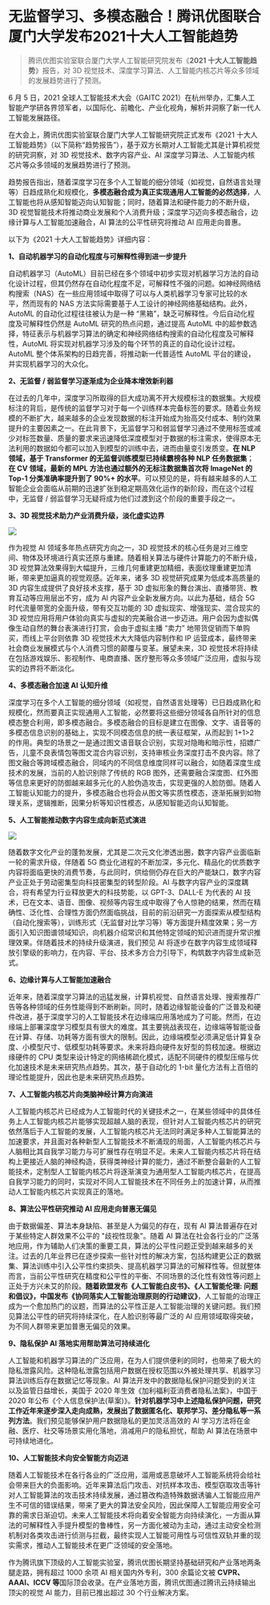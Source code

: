 # 无监督学习、多模态融合！腾讯优图联合厦门大学发布2021十大人工智能趋势

> 腾讯优图实验室联合厦门大学人工智能研究院发布《**2021 十大人工智能趋势**》报告，对 3D 视觉技术、深度学习算法、人工智能内核芯片等众多领域的发展趋势进行了预测。

6 月 5 日，2021 全球人工智能技术大会（GAITC 2021）在杭州举办，汇集人工智能产学研各界领军者，以国际化、前瞻化、产业化视角，解析并洞察了新一代人工智能发展路径。

在大会上，腾讯优图实验室联合厦门大学人工智能研究院正式发布《2021 十大人工智能趋势》（以下简称“趋势报告”），基于双方长期对人工智能尤其是计算机视觉的研究洞察，对 3D 视觉技术、数字内容产业、AI 深度学习算法、人工智能内核芯片等众多领域的发展趋势进行了预测。

趋势报告指出，随着深度学习在多个人工智能的细分领域（如视觉，自然语言处理等）日趋成熟化和规模化，**多模态融合成为真正实现通用人工智能的必然选择**，人工智能也将从感知智能迈向认知智能；同时，随着算法和硬件能力的不断升级，3D 视觉智能技术将推动商业发展和个人消费升级；深度学习迈向多模态融合，边缘计算与人工智能加速融合，AI 算法的公平性研究将推动 AI 应用走向普惠。

以下为《2021 十大人工智能趋势》详细内容：

**1、自动机器学习的自动化程度与可解释性得到进一步提升**

自动机器学习（AutoML）目前已经在多个领域中初步实现对机器学习方法的自动化设计过程，但其仍然存在自动化程度不足，可解释性不强的问题。如神经网络结构搜索（NAS）在一些应用领域中取得了可以与人类机器学习专家可比较的水平，然而现有的 NAS 方法实际需要基于人工设计的神经网络基础结构。此外，AutoML 的自动化过程往往被认为是一种 “黑箱”，缺乏可解释性。今后自动化程度及可解释性仍然是 AutoML 研究的热点问题，通过提高 AutoML 中的超参数选择，特征表示与机器学习算法的确定和神经网络结构搜索的自动化程度及可解释性，AutoML 将实现对机器学习涉及的每个环节的真正的自动化设计过程。AutoML 整个体系架构的日趋完善，将推动新一代普适性 AutoML 平台的建设，并实现机器学习的大众化。

**2、无监督 / 弱监督学习逐渐成为企业降本增效新利器**

在过去的几年中，深度学习所取得的巨大成功离不开大规模标注的数据集。大规模标注的背后，是传统的监督学习对于每一个训练样本完备标签的要求。随着业务规模的不断扩大，越来越多的企业发现数据的标注开始成为抬高交付成本、制约效果提升的主要因素之一。在此背景下，无监督学习和弱监督学习通过不使用标签或减少对标签数量、质量的要求来迅速降低深度模型对于数据的标注需求，使得原本无法利用的数据如今都可以加入到模型的训练中去，进而由量变引发质变。**在 NLP 领域，基于 Transformer 的无监督训练模型已持续霸榜各种 NLP 任务数据集**；**在 CV 领域，最新的 MPL 方法也通过额外的无标注数据集首次将 ImageNet 的 Top-1 分类准确率提升到了 90%+ 的水平**。可以预见的是，将有越来越多的人工智能企业会面临从前期的迅速扩张到稳定期高效化运作的新阶段，而在这个过程中，无监督 / 弱监督学习无疑将成为他们过渡到这个阶段的重要手段之一。

**3、3D 视觉技术助力产业消费升级，淡化虚实边界**

![](https://maoxianxin1996.oss-accelerate.aliyuncs.com/codechina/20210610094956.png)

作为视觉 AI 领域多年热点研究方向之一，3D 视觉技术的核心任务是对三维空间、物体及环境进行真实还原与重建。随着相关算法与硬件计算能力的不断升级， 3D 视觉算法效果得到大幅提升，三维几何重建更加精细，表面纹理重建更加清晰，带来更加逼真的视觉观感。近年来，诸多 3D 视觉研究成果为低成本高质量的 3D 内容生成提供了良好技术支撑，基于 3D 虚拟形象的舞台演出、直播带货、教育互动等应用层出不穷，成为 AI 内容产业全新发展方向。以此为基础，结合 5G 时代流量带宽的全面升级，带有交互功能的 3D 虚拟现实、增强现实、混合现实的 3D 视觉应用将用户体验向真实与虚拟的完美融合进一步迈进。用户会因为虚拟偶像生动自然的舞台表演进行打赏，会由于虚拟主播 “卖力” 地带货促销而下单购买，而线上平台则依靠 3D 视觉技术大大降低内容制作和 IP 运营成本，最终带来社会商业发展模式与个人消费习惯的颠覆与变革。展望未来，3D 视觉技术将持续在包括游戏娱乐、影视制作、电商直播、医疗整形等众多领域广泛应用，虚拟与现实的边界将不断淡化。

**4、多模态融合加速 AI 认知升维**

深度学习在多个人工智能的细分领域（如视觉，自然语言处理等）已日趋成熟化和规模化，然而要真正实现通用人工智能，必然要将这些细分领域各自所针对的信息模态整合利用，即多模态融合。多模态融合的目标是建立在图像、文字、语音等的多模态信息识别的基础上，实现不同模态信息的统一表征框架，从而起到 1+1>2 的作用。典型的场景之一是通过图文语音联合识别，实现对隐晦和暗示性，招嫖广告，儿童不良表情包等图文混合内容识别，支持审核业务深度打击不良内容。除了图文融合等跨域模态融合，同域内的不同信息维度同样可以融合，如随着深度生成技术的发展，当前的人脸识别除了传统的 RGB 图外，还需要融合深度图、红外图等信息来更好的防御越来越多元化的人脸伪造攻击，实现更强的人脸防御。随着人工智能认知能力的提升，多模态融合也将会从图文等实质性模态，逐渐拓展到如物理关系，逻辑推断，因果分析等知识性模态，从感知智能迈向认知智能。

**5、人工智能推动数字内容生成向新范式演进**

![](https://maoxianxin1996.oss-accelerate.aliyuncs.com/codechina/20210610095022.png)

随着数字文化产业的蓬勃发展，尤其是二次元文化渗透出圈，数字内容产业面临新一轮的需求升级，伴随着 5G 商业化进程的不断加深，多元化、精品化的优质数字内容将面临更快的消费节奏，与此同时，供给侧仍存在巨大的产能缺口，数字内容产业正处于劳动密集型向科技密集型的转型阶段。AI 与数字内容产业的深度耦合，将有希望为行业释放更大的科技势能，以 GPT-3、DALL-E 为代表的 AI 技术，已在文本、语音、图像、视频等内容生成中取得了令人惊艳的结果，然而在精确性、泛化性、合理性方面仍然面临挑战，目前的前沿研究一方面探索从模型结构（自动化搜索等），训练形式（无监督对比学习等）等方面提升精度效果；另一方面引入知识图谱领域知识，向机器介绍常识和其他特定领域的知识进而提升常识推理效果。伴随着技术的持续升级演进，我们预见 AI 将逐步在数字内容生成领域释放引擎级的影响力，在内容、平台、技术多方合力引导下，构筑数字内容生成新范式。

**6、边缘计算与人工智能加速融合**

近年来，随着深度学习算法的迅猛发展，计算机视觉、自然语言处理、搜索推荐广告等各种领域的任务性能得到不断刷新。同时，随着边缘智能设备的广泛普及和硬件改进，基于深度学习的人工智能技术在边缘端应用落地成为了可能。然而，在边缘端上部署深度学习模型具有很大的难度。其主要挑战表现在，边缘端等智能设备在计算、存储、功耗等方面有很大的限制。因此，边缘端模型必须满足低计算复杂度、小模型尺寸、低模型功耗等要求。未来将趋向硬件友好型的剪枝加速。根据边缘硬件的 CPU 类型来设计特定的网络稀疏化模式，适配不同硬件的模型压缩与优化加速技术是未来研究热点趋势。其次，基于自动化的 1-bit 量化方法有上百倍的理论性能提升，因此也是未来研究热点趋势。

**7、人工智能内核芯片向类脑神经计算方向演进**

人工智能内核芯片已经成为人工智能时代的关键技术之一，在某些领域中的具体任务上人工智能内核芯片能够实现超越人脑的表现，但针对人工智能内核芯片的研究依然落后于人工智能的发展，人工智能内核芯片无法同时满足多种人工智能算法的加速要求，并且面对各种新型人工智能技术不断涌现的局面，人工智能内核芯片与人脑相比其自我学习能力与可扩展性存在明显不足。未来人工智能内核芯片将在结构上更接近人脑的神经构造，获得类神经计算的能力，通过不断整合最新的人工智能技术，定制型人工智能内核芯片将逐渐演变为通用型人工智能内核芯片，在提高自我学习能力的同时，实现对不同人工智能技术在不同任务上的加速计算，从而推动人工智能内核芯片实现真正的落地。

**8、算法公平性研究推动 AI 应用走向普惠无偏见**

由于数据偏差、算法本身缺陷、甚至是人为偏见的存在，现有 AI 算法普遍存在对于某些特定人群效果不公平的 "歧视性现象"。随着 AI 算法在社会各行业的广泛落地应用，作为辅助人们决策的重要工具，算法的公平性问题正受到越来越多的关注。过去的几年业界已在逐步探索一些针对性的解决方案，包括构建更公正的数据集、算法训练中引入公平性约束损失、提高机器学习算法的可解释性等。但就整体而言，当前公平性研究在精度和公平性的平衡、不同场景的泛化性有效性等问题上正处于方兴未艾的阶段。**随着欧盟发布《人工智能白皮书》、《人工智能伦理: 问题和倡议》，中国发布《协同落实人工智能治理原则的行动建议》**，人工智能的治理正成为一个愈加热门的议题，而算法的公平性正是人工智能治理的关键问题。我们预见算法公平性的研究将持续深化，在人脸识别等最广泛的 AI 应用领域取得突破，为不同人群带来更加普惠无偏见的效果。

**9、隐私保护 AI 落地实用帮助算法可持续进化**

人工智能和机器学习算法的广泛应用，在为人们提供便利的同时，也带来了极大的隐私泄露风险。这种隐私泄露包括用户数据在授权范围以外被处理共享、机器学习算法训练后存在数据记忆等现象。AI 算法开发中的数据隐私保护问题受到的关注以及监管日益增长，美国于 2020 年生效《加利福利亚消费者隐私法案》，中国于 2020 年公布《个人信息保护法(草案)》。**针对机器学习中上述隐私保护问题，研究工作近年来逐步深入走向成熟，发展出了数据匿名化、联邦学习、差分隐私等一系列方法**。我们预见能够保护用户数据隐私的更加灵活高效的 AI 学习方法将在金融、医疗、社交等场景实用化落地，消减用户的隐私担忧，帮助 AI 算法在场景中可持续地进化。

**10、人工智能技术向安全智能方向迈进**

随着人工智能技术在各行各业的广泛应用，滥用或恶意破坏人工智能系统将会给社会带来巨大的负面影响。近年来算法后门攻击、对抗样本攻击、模型窃取攻击等针对人工智能算法的攻击技术持续发展，通过篡改构造特殊数据诱骗人工智能应用产生不可信的错误结果，带来了更大的算法安全风险，因此保障人工智能应用安全可靠的需求日渐迫切。未来人工智能技术将向着安全智能方向持续演化，一方面从算法的可解释性入手提升模型的鲁棒性，另一方面化被动为主动，通过主动安全检测机制对各类攻击进行侦测与拦截，最终实现人工智能可用性与可信性双轨并重的现实需求，推动人工智能技术在更广泛领域的安全落地。

作为腾讯旗下顶级的人工智能实验室，腾讯优图长期坚持基础研究和产业落地两条腿走路，拥有超过 1000 余项 AI 相关国内外专利，300 余篇论文被 **CVPR、AAAI、ICCV 等**国际顶会收录。在产业落地方面，腾讯优图通过腾讯云持续输出顶尖的视觉 AI 能力，目前已推出超过 30 个行业解决方案。
